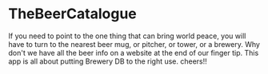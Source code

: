# TheBeerCatalogue
If you need to point to the one thing that can bring world peace, you will have to turn to the nearest beer mug, or pitcher, or tower, or a brewery. Why don't we have all the beer info on a website at the end of our finger tip. This app is all about putting Brewery DB to the right use. cheers!!
